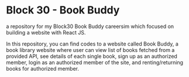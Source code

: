 # Block 30 - Book Buddy

a repository for my Block30 Book Buddy careersim which focused on building a website with React JS. 

In this repository, you can find codes to a website called Book Buddy, a book library website where user can view list of books fetched from a provided API, see details of each single book, sign up as an authorized member, login as an authorized member of the site, and renting/returning books for authorized member.
